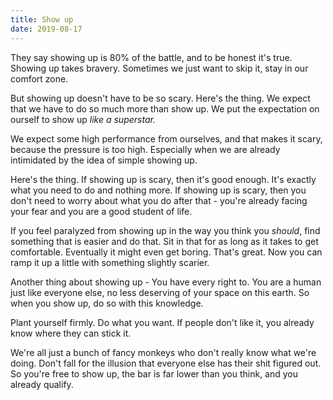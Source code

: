 ```yaml
---
title: Show up
date: 2019-08-17
---
```


They say showing up is 80% of the battle, and to be honest it's true. Showing up takes bravery. Sometimes we just want to skip it, stay in our comfort zone.

But showing up doesn't have to be so scary. Here's the thing. We expect that we have to do so much more than show up. We put the expectation on ourself to show up _like a superstar._

We expect some high performance from ourselves, and that makes it scary, because the pressure is too high. Especially when we are already intimidated by the idea of simple showing up.

Here's the thing. If showing up is scary, then it's good enough. It's exactly what you need to do and nothing more. If showing up is scary, then you don't need to worry about what you do after that - you're already facing your fear and you are a good student of life.

If you feel paralyzed from showing up in the way you think you _should_, find something that is easier and do that. Sit in that for as long as it takes to get comfortable. Eventually it might even get boring. That's great. Now you can ramp it up a little with something slightly scarier.

Another thing about showing up - You have every right to. You are a human just like everyone else, no less deserving of your space on this earth. So when you show up, do so with this knowledge.

Plant yourself firmly. Do what you want. If people don't like it, you already know where they can stick it.

We're all just a bunch of fancy monkeys who don't really know what we're doing. Don't fall for the illusion that everyone else has their shit figured out. So you're free to show up, the bar is far lower than you think, and you already qualify.
